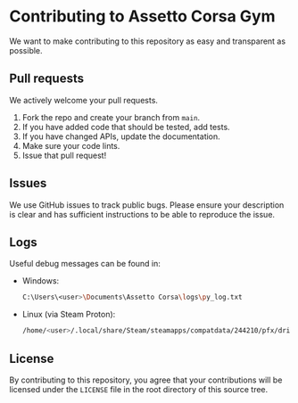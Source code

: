# Contributing to Assetto Corsa Gym
We want to make contributing to this repository as easy and transparent as
possible.

## Pull requests
We actively welcome your pull requests.

1. Fork the repo and create your branch from `main`.
2. If you have added code that should be tested, add tests.
3. If you have changed APIs, update the documentation.
4. Make sure your code lints.
5. Issue that pull request!

## Issues
We use GitHub issues to track public bugs. Please ensure your description is
clear and has sufficient instructions to be able to reproduce the issue.

## Logs
Useful debug messages can be found in:

- Windows:
  ```sh
  C:\Users\<user>\Documents\Assetto Corsa\logs\py_log.txt
  ```

- Linux (via Steam Proton):
  ```sh
  /home/<user>/.local/share/Steam/steamapps/compatdata/244210/pfx/drive_c/users/steamuser/Documents/Assetto Corsa/logs/py_log.txt
  ```

## License
By contributing to this repository, you agree that your contributions will be licensed
under the `LICENSE` file in the root directory of this source tree.
